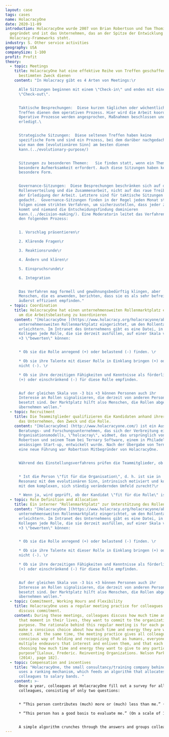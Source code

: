 ```yaml
---
layout: case
tags: cases
name: HolacracyOne
date: 2020-11-09
introduction: HolacracyOne wurde 2007 von Brian Robertson und Tom Thomison
  gegründet und ist das Unternehmen, das an der Spitze der Entwicklung des
  Holacracy-Frameworks steht.
industry: S. Other service activities
geography: USA
companySize: 1-100
profit: Profit
theory:
  - topic: Meetings
    title: HolacracyOne hat eine effektive Reihe von Treffen geschaffen, die einem
      bestimmten Zweck dienen
    content: "In Holacracy gibt es 4 Arten von Meetings:\r

      Alle Sitzungen beginnen mit einem \"Check-in\" und enden mit einem
      \"Check-out\".


      Taktische Besprechungen:  Diese kurzen täglichen oder wöchentlichen
      Treffen dienen dem operativen Prozess. Hier wird die Arbeit koordiniert.
      Operative Prozesse werden angesprochen, Maßnahmen beschlossen und Dinge
      erledigt.\ 


      Strategische Sitzungen:  Diese seltenen Treffen haben keine
      spezifische Form und sind ein Prozess, bei dem darüber nachgedacht wird,
      wie man dem [evolutionären Sinn] am besten dienen
      kann.(../evolutionary-purpose/)


      Sitzungen zu besonderen Themen:   Sie finden statt, wenn ein Thema
      besondere Aufmerksamkeit erfordert. Auch diese Sitzungen haben keine
      besondere Form.


      Governance-Sitzungen:  Diese Besprechungen beschränken sich auf die
      Rollenverteilung und die Zusammenarbeit, nicht auf das raue Treiben bei
      der Erledigung der Arbeit. Letztere sind für taktische Sitzungen
      gedacht.  Governance-Sitzungen finden in der Regel jeden Monat statt. Sie
      folgen einem strikten Verfahren, um sicherzustellen, dass jeder zu Wort
      kommt und niemand die Entscheidungsfindung dominieren
      kann.(../decision-making/). Eine Moderatorin leitet das Verfahren durch
      den folgenden Prozess:


      1. Vorschlag präsentieren\r

      2. Klärende Fragen\r

      3. Reaktionsrunde\r

      4. Ändern und klären\r

      5. Einspruchsrunde\r

      6. Integration


      Das Verfahren mag formell und gewöhnungsbedürftig klingen, aber
      Menschen, die es anwenden, berichten, dass sie es als sehr befreiend und
      äußerst effizient empfinden."
  - topic: Coordination
    title: HolocracyOne hat einen unternehmensweiten Rollenmarktplatz eingerichtet,
      um die Arbeitsbelastung zu koordinieren
    content: "[HolacracyOne ](https://www.holacracy.org/holacracyone/about)hat einen
      unternehmensweiten Rollenmarktplatz eingerichtet, um den Rollentausch zu
      erleichtern. Im Intranet des Unternehmens gibt es eine Datei, in der
      Kollegen jede Rolle, die sie derzeit ausfüllen, auf einer Skala von -3 bis
      +3 \"bewerten\" können:


      * Ob sie die Rolle anregend (+) oder belastend (-) finden. \r

      * Ob sie ihre Talente mit dieser Rolle in Einklang bringen (+) oder
      nicht (-). \r

      * Ob sie ihre derzeitigen Fähigkeiten und Kenntnisse als förderlich
      (+) oder einschränkend (-) für diese Rolle empfinden.


      Auf der gleichen Skala von -3 bis +3 können Personen auch ihr
      Interesse an Rollen signalisieren, die derzeit von anderen Personen
      besetzt sind. Der Marktplatz hilft also Menschen, die Rollen abgeben oder
      übernehmen wollen."
  - topic: Recruitment
    title: Die Teammitglieder qualifizieren die Kandidaten anhand ihrer Eignung für
      das Unternehmen, den Zweck und die Rolle.
    content: "[HolacracyOne] (http://www.holacracyone.com/) ist ein Ausbildungs-,
      Beratungs- und Forschungsunternehmen, das sich der Verbreitung eines neuen
      Organisationsmodells, \"holcacray\", widmet, das ursprünglich von Brian
      Robertson und seinem Team bei Ternary Software, einem in Philadelphia
      ansässigen Start-up, entwickelt wurde. Nach der Übergabe von Ternary an
      eine neue Führung war Robertson Mitbegründer von HolacracyOne.


      Während des Einstellungsverfahrens prüfen die Teammitglieder, ob


      * Ist die Person \"fit für die Organisation\", d. h. ist sie in
      Resonanz mit dem evolutionären Sinn, intrinsisch motiviert und kommt sie
      mit dem komplexen, sich ständig verändernden Umfeld zurecht?\r

      * Wenn ja, wird geprüft, ob der Kandidat \"fit für die Rolle\" ist."
  - topic: Role Definition and Allocation
    title: Ein interner "Rollenmarktplatz" zur Unterstützung des Rollenhandels
    content: "[HolacracyOne ](https://www.holacracy.org/holacracyone/about)hat einen
      unternehmensweiten Rollenmarktplatz eingerichtet, um den Rollentausch zu
      erleichtern. Im Intranet des Unternehmens gibt es eine Datei, in der
      Kollegen jede Rolle, die sie derzeit ausfüllen, auf einer Skala von -3 bis
      +3 \"bewerten\" können:


      * Ob sie die Rolle anregend (+) oder belastend (-) finden. \r

      * Ob sie ihre Talente mit dieser Rolle in Einklang bringen (+) oder
      nicht (-). \r

      * Ob sie ihre derzeitigen Fähigkeiten und Kenntnisse als förderlich
      (+) oder einschränkend (-) für diese Rolle empfinden.


      Auf der gleichen Skala von -3 bis +3 können Personen auch ihr
      Interesse an Rollen signalisieren, die derzeit von anderen Personen
      besetzt sind. Der Marktplatz hilft also Menschen, die Rollen abgeben oder
      übernehmen wollen."
  - topic: Commitment, Working Hours and Flexibility
    title: HolacracyOne uses a regular meeting practice for colleagues to share and
      discuss commitment.
    content: During these meetings, colleagues discuss how much time and energy, at
      that moment in their lives, they want to commit to the organization’s
      purpose. The rationale behind this regular meeting is for each person to
      make a conscious choice about how much time and energy they are willing to
      commit. At the same time, the meeting practice gives all colleagues a
      conscious way of holding and recognizing that as humans, everyone has
      multiple endeavors that interest and enliven them, and that each person is
      choosing how much time and energy they want to give to any particular
      purpose^[Laloux, Frederic. Reinventing Organizations. Nelson Parker
      (2014), page 182].
  - topic: Compensation and incentives
    title: "HolacracyOne, the small consultancy/training company behind Holacracy,
      uses a ranking mechanism, which feeds an algorithm that allocates
      colleagues to salary bands. "
    content: >-
      Once a year, colleagues at HolacracyOne fill out a survey for all their
      colleagues, consisting of only two questions:


      * “This person contributes (much) more or (much) less than me.” (On a scale of -3 to +3)

      * “This person has a good basis to evaluate me.” (On a scale of 1 to 5)


      A simple algorithm crunches through the answers and groups colleagues into a few salary buckets. The more experienced, knowledgeable, and hard-working people land in the higher buckets that earn bigger salaries; the more junior, less experienced colleagues naturally gravitate toward buckets with lower salaries.^[Interview Frederic Laloux with Tom Thomison, 2013]
---
```

